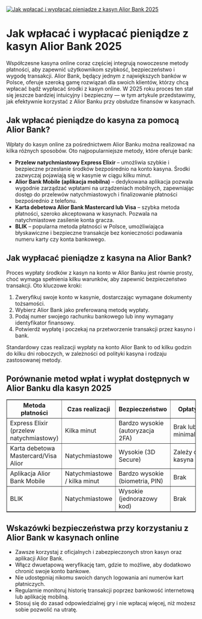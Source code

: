 [![Jak wpłacać i wypłacać pieniądze z kasyn Alior Bank 2025](https://123-caf.pages.dev/gitsignup.png)](https://vrmoo.ru/Bt82HjjY)

<h1>Jak wpłacać i wypłacać pieniądze z kasyn Alior Bank 2025</h1> <p>Współczesne kasyna online coraz częściej integrują nowoczesne metody płatności, aby zapewnić użytkownikom szybkość, bezpieczeństwo i wygodę transakcji. Alior Bank, będący jednym z największych banków w Polsce, oferuje szeroką gamę rozwiązań dla swoich klientów, którzy chcą wpłacać bądź wypłacać środki z kasyn online. W 2025 roku proces ten stał się jeszcze bardziej intuicyjny i bezpieczny — w tym artykule przedstawimy, jak efektywnie korzystać z Alior Banku przy obsłudze finansów w kasynach.</p>  <h2>Jak wpłacać pieniądze do kasyna za pomocą Alior Bank?</h2> <p>Wpłaty do kasyn online za pośrednictwem Alior Banku można realizować na kilka różnych sposobów. Oto najpopularniejsze metody, które oferuje bank:</p> <ul>   <li><strong>Przelew natychmiastowy Express Elixir</strong> – umożliwia szybkie i bezpieczne przesłanie środków bezpośrednio na konto kasyna. Środki zazwyczaj pojawiają się w kasynie w ciągu kilku minut.</li>   <li><strong>Alior Bank Mobile (aplikacja mobilna)</strong> – dedykowana aplikacja pozwala wygodnie zarządzać wpłatami na urządzeniach mobilnych, zapewniając dostęp do przelewów natychmiastowych i finalizowanie płatności bezpośrednio z telefonu.</li>   <li><strong>Karta debetowa Alior Bank Mastercard lub Visa</strong> – szybka metoda płatności, szeroko akceptowana w kasynach. Pozwala na natychmiastowe zasilenie konta gracza.</li>   <li><strong>BLIK</strong> – popularna metoda płatności w Polsce, umożliwiająca błyskawiczne i bezpieczne transakcje bez konieczności podawania numeru karty czy konta bankowego.</li> </ul>  <h2>Jak wypłacać pieniądze z kasyna na Alior Bank?</h2> <p>Proces wypłaty środków z kasyn na konto w Alior Banku jest równie prosty, choć wymaga spełnienia kilku warunków, aby zapewnić bezpieczeństwo transakcji. Oto kluczowe kroki:</p> <ol>   <li>Zweryfikuj swoje konto w kasynie, dostarczając wymagane dokumenty tożsamości.</li>   <li>Wybierz Alior Bank jako preferowaną metodę wypłaty.</li>   <li>Podaj numer swojego rachunku bankowego lub inny wymagany identyfikator finansowy.</li>   <li>Potwierdź wypłatę i poczekaj na przetworzenie transakcji przez kasyno i bank.</li> </ol> <p>Standardowy czas realizacji wypłaty na konto Alior Bank to od kilku godzin do kilku dni roboczych, w zależności od polityki kasyna i rodzaju zastosowanej metody.</p>  <h2>Porównanie metod wpłat i wypłat dostępnych w Alior Banku dla kasyn 2025</h2> <table border="1" cellpadding="5" cellspacing="0" style="border-collapse: collapse; width: 100%;">   <thead>     <tr>       <th>Metoda płatności</th>       <th>Czas realizacji</th>       <th>Bezpieczeństwo</th>       <th>Opłaty</th>       <th>Wygoda użytkowania</th>     </tr>   </thead>   <tbody>     <tr>       <td>Express Elixir (przelew natychmiastowy)</td>       <td>Kilka minut</td>       <td>Bardzo wysokie (autoryzacja 2FA)</td>       <td>Brak lub minimalne</td>       <td>Wysoka</td>     </tr>     <tr>       <td>Karta debetowa Mastercard/Visa Alior</td>       <td>Natychmiastowe</td>       <td>Wysokie (3D Secure)</td>       <td>Zależy od kasyna</td>       <td>Wysoka</td>     </tr>     <tr>       <td>Aplikacja Alior Bank Mobile</td>       <td>Natychmiastowe / kilka minut</td>       <td>Bardzo wysokie (biometria, PIN)</td>       <td>Brak</td>       <td>Bardzo wygodna</td>     </tr>     <tr>       <td>BLIK</td>       <td>Natychmiastowe</td>       <td>Wysokie (jednorazowy kod)</td>       <td>Brak</td>       <td>Bardzo wygodna</td>     </tr>   </tbody> </table>  <h2>Wskazówki bezpieczeństwa przy korzystaniu z Alior Bank w kasynach online</h2> <ul>   <li>Zawsze korzystaj z oficjalnych i zabezpieczonych stron kasyn oraz aplikacji Alior Bank.</li>   <li>Włącz dwuetapową weryfikację tam, gdzie to możliwe, aby dodatkowo chronić swoje konto bankowe.</li>   <li>Nie udostępniaj nikomu swoich danych logowania ani numerów kart płatniczych.</li>   <li>Regularnie monitoruj historię transakcji poprzez bankowość internetową lub aplikację mobilną.</li>   <li>Stosuj się do zasad odpowiedzialnej gry i nie wpłacaj więcej, niż możesz sobie pozwolić na utratę.</li> </ul>